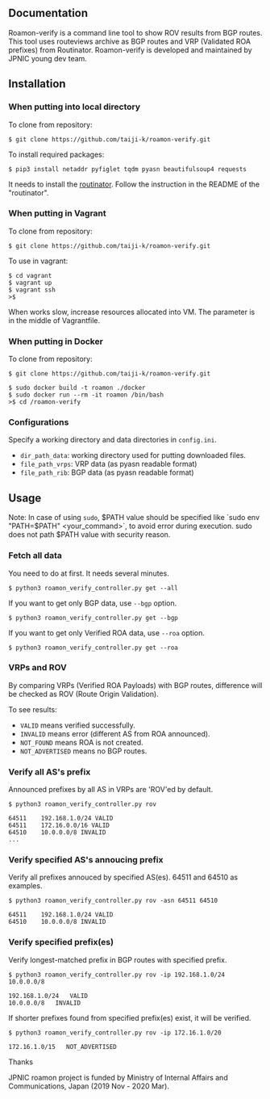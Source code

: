 ## Documentation

Roamon-verify is a command line tool to show ROV results from BGP routes.
This tool uses routeviews archive as BGP routes and VRP (Validated ROA prefixes) from Routinator.
Roamon-verify is developed and maintained by JPNIC young dev team.

## Installation

### When putting into local directory

To clone from repository:
```
$ git clone https://github.com/taiji-k/roamon-verify.git
```

To install required packages:
```
$ pip3 install netaddr pyfiglet tqdm pyasn beautifulsoup4 requests
```

It needs to install the [routinator](https://github.com/NLnetLabs/routinator). Follow the instruction in the README of the "routinator".

### When putting in Vagrant

To clone from repository:
```
$ git clone https://github.com/taiji-k/roamon-verify.git
```

To use in vagrant:
```
$ cd vagrant
$ vagrant up
$ vagrant ssh
>$ 
```

When works slow, increase resources allocated into VM. The parameter is in the middle of Vagrantfile.

### When putting in Docker

To clone from repository:
```
$ git clone https://github.com/taiji-k/roamon-verify.git
```

```
$ sudo docker build -t roamon ./docker
$ sudo docker run --rm -it roamon /bin/bash
>$ cd /roamon-verify
```

### Configurations

Specify a working directory and data directories in `config.ini`.

* `dir_path_data`: working directory used for putting downloaded files.
* `file_path_vrps`: VRP data (as pyasn readable format)
* `file_path_rib`: BGP data (as pyasn readable format)

## Usage

Note: In case of using `sudo`, $PATH value should be specified like `sudo env "PATH=$PATH" <your_command>`, to avoid error during execution. sudo does not path $PATH value with security reason.

### Fetch all data

You need to do at first.
It needs several minutes.
```
$ python3 roamon_verify_controller.py get --all
```

If you want to get only BGP data, use `--bgp` option.
```
$ python3 roamon_verify_controller.py get --bgp
```

If you want to get only Verified ROA data, use `--roa` option.
```
$ python3 roamon_verify_controller.py get --roa
```

### VRPs and ROV

By comparing VRPs (Verified ROA Payloads) with BGP routes, difference will be checked as ROV (Route Origin Validation).

To see results:
* `VALID` means verified successfully.
* `INVALID` means error (different AS from ROA announced).
* `NOT_FOUND` means ROA is not created.
* `NOT_ADVERTISED` means no BGP routes.

### Verify all AS's prefix

Announced prefixes by all AS in VRPs are 'ROV'ed by default.

```
$ python3 roamon_verify_controller.py rov

64511    192.168.1.0/24 VALID
64511    172.16.0.0/16 VALID
64510    10.0.0.0/8 INVALID
...
```

### Verify specified AS's annoucing prefix

Verify all prefixes annouced by specified AS(es).
64511 and 64510 as examples.
```
$ python3 roamon_verify_controller.py rov -asn 64511 64510

64511    192.168.1.0/24 VALID
64510    10.0.0.0/8 INVALID
```

### Verify specified prefix(es)

Verify longest-matched prefix in BGP routes with specified prefix.
```
$ python3 roamon_verify_controller.py rov -ip 192.168.1.0/24 10.0.0.0/8

192.168.1.0/24   VALID
10.0.0.0/8   INVALID
```

If shorter prefixes found from specified prefix(es) exist, it will be verified.
```
$ python3 roamon_verify_controller.py rov -ip 172.16.1.0/20

172.16.1.0/15   NOT_ADVERTISED
```

Thanks

JPNIC roamon project is funded by Ministry of Internal Affairs and Communications, Japan (2019 Nov - 2020 Mar).